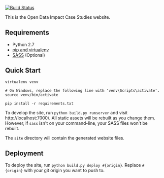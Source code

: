 
[![Build Status](https://travis-ci.org/sebastianzillessen/datenwirken.de.svg?branch=master)](https://travis-ci.org/sebastianzillessen/datenwirken.de)

This is the Open Data Impact Case Studies website.

## Requirements

* Python 2.7
* [pip and virtualenv](http://stackoverflow.com/q/4324558)
* [SASS](http://sass-lang.com/install) (Optional)

## Quick Start

```
virtualenv venv

# On Windows, replace the following line with 'venv\Scripts\activate'.
source venv/bin/activate

pip install -r requirements.txt
```

To develop the site, run `python build.py runserver` and visit
http://localhost:7000/. All static assets will be rebuilt as
you change them. However, if `sass` isn't on your command-line,
your SASS files won't be rebuilt.

The `site` directory will contain the generated website files.

## Deployment

To deploy the site, run `python build.py deploy #{origin}`.
Replace `#{origin}` with your git origin you want to push to.
